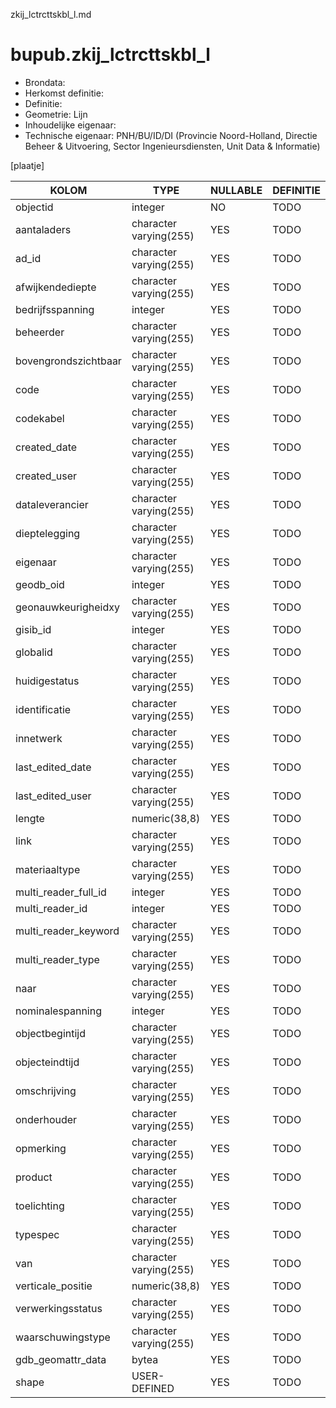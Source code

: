 zkij_lctrcttskbl_l.md

# bupub.zkij_lctrcttskbl_l


* Brondata: 
* Herkomst definitie: 
* Definitie: 
* Geometrie: Lijn
* Inhoudelijke eigenaar: 
* Technische eigenaar: PNH/BU/ID/DI (Provincie Noord-Holland, Directie Beheer & Uitvoering, Sector Ingenieursdiensten, Unit Data & Informatie)

[plaatje]


|KOLOM                            |TYPE                       |NULLABLE|DEFINITIE|
|------                           |----                       |-----   |-----    |
|objectid                         |integer                    |NO      |TODO|
|aantaladers                      |character varying(255)     |YES     |TODO|
|ad_id                            |character varying(255)     |YES     |TODO|
|afwijkendediepte                 |character varying(255)     |YES     |TODO|
|bedrijfsspanning                 |integer                    |YES     |TODO|
|beheerder                        |character varying(255)     |YES     |TODO|
|bovengrondszichtbaar             |character varying(255)     |YES     |TODO|
|code                             |character varying(255)     |YES     |TODO|
|codekabel                        |character varying(255)     |YES     |TODO|
|created_date                     |character varying(255)     |YES     |TODO|
|created_user                     |character varying(255)     |YES     |TODO|
|dataleverancier                  |character varying(255)     |YES     |TODO|
|dieptelegging                    |character varying(255)     |YES     |TODO|
|eigenaar                         |character varying(255)     |YES     |TODO|
|geodb_oid                        |integer                    |YES     |TODO|
|geonauwkeurigheidxy              |character varying(255)     |YES     |TODO|
|gisib_id                         |integer                    |YES     |TODO|
|globalid                         |character varying(255)     |YES     |TODO|
|huidigestatus                    |character varying(255)     |YES     |TODO|
|identificatie                    |character varying(255)     |YES     |TODO|
|innetwerk                        |character varying(255)     |YES     |TODO|
|last_edited_date                 |character varying(255)     |YES     |TODO|
|last_edited_user                 |character varying(255)     |YES     |TODO|
|lengte                           |numeric(38,8)              |YES     |TODO|
|link                             |character varying(255)     |YES     |TODO|
|materiaaltype                    |character varying(255)     |YES     |TODO|
|multi_reader_full_id             |integer                    |YES     |TODO|
|multi_reader_id                  |integer                    |YES     |TODO|
|multi_reader_keyword             |character varying(255)     |YES     |TODO|
|multi_reader_type                |character varying(255)     |YES     |TODO|
|naar                             |character varying(255)     |YES     |TODO|
|nominalespanning                 |integer                    |YES     |TODO|
|objectbegintijd                  |character varying(255)     |YES     |TODO|
|objecteindtijd                   |character varying(255)     |YES     |TODO|
|omschrijving                     |character varying(255)     |YES     |TODO|
|onderhouder                      |character varying(255)     |YES     |TODO|
|opmerking                        |character varying(255)     |YES     |TODO|
|product                          |character varying(255)     |YES     |TODO|
|toelichting                      |character varying(255)     |YES     |TODO|
|typespec                         |character varying(255)     |YES     |TODO|
|van                              |character varying(255)     |YES     |TODO|
|verticale_positie                |numeric(38,8)              |YES     |TODO|
|verwerkingsstatus                |character varying(255)     |YES     |TODO|
|waarschuwingstype                |character varying(255)     |YES     |TODO|
|gdb_geomattr_data                |bytea                      |YES     |TODO|
|shape                            |USER-DEFINED               |YES     |TODO|
